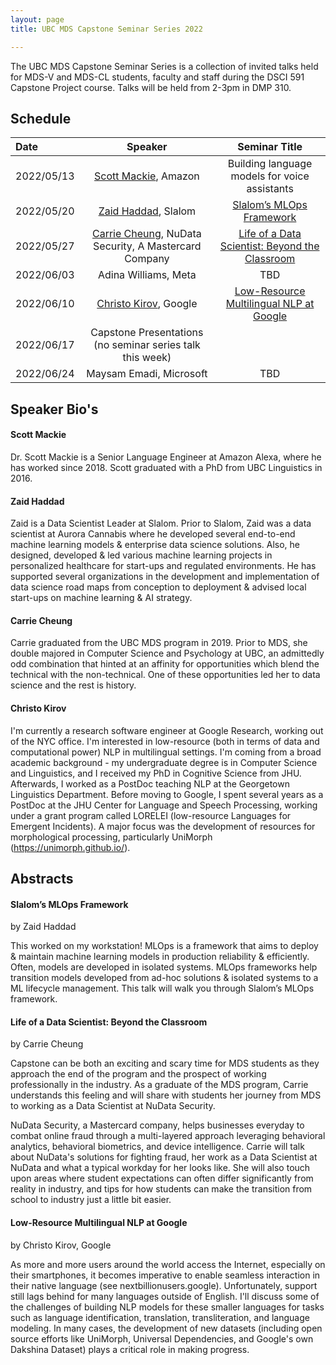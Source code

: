 ```yaml
---
layout: page
title: UBC MDS Capstone Seminar Series 2022

---
```


The UBC MDS Capstone Seminar Series is a collection of invited talks held for MDS-V and MDS-CL students, faculty and staff 
during the DSCI 591 Capstone Project course. Talks will be held from 2-3pm in DMP 310.

## Schedule

|Date|Speaker|Seminar Title|
|:---|:---:|:---:|
| 2022/05/13 | [Scott Mackie](#scott-mackie), Amazon | Building language models for voice assistants |
| 2022/05/20 | [Zaid Haddad](#zaid-haddad), Slalom | [Slalom’s MLOps Framework](#slaloms-mlops-framework) |
| 2022/05/27 | [Carrie Cheung](carrie-cheung), NuData Security, A Mastercard Company | [Life of a Data Scientist: Beyond the Classroom](life-of-a-data-scientist-beyond-the-classroom) |
| 2022/06/03 | Adina Williams, Meta | TBD |
| 2022/06/10 | [Christo Kirov](#christo-kirov), Google | [Low-Resource Multilingual NLP at Google](#low-resource-multilingual-nlp-at-google) |
| 2022/06/17 | Capstone Presentations (no seminar series talk this week)| |
| 2022/06/24 | Maysam Emadi, Microsoft | TBD |

## Speaker Bio's

#### Scott Mackie
Dr. Scott Mackie is a Senior Language Engineer at Amazon Alexa, where he has worked since 2018. Scott graduated with a PhD from UBC Linguistics in 2016.

#### Zaid Haddad
Zaid is a Data Scientist Leader at Slalom. Prior to Slalom, Zaid was a data scientist at Aurora Cannabis where he developed several end-to-end machine learning models & enterprise data science solutions. Also, he designed, developed & led various machine learning projects in personalized healthcare for start-ups and regulated environments. He has supported several organizations in the development and implementation of data science road maps from conception to deployment & advised local start-ups on machine learning & AI strategy.  

#### Carrie Cheung 
Carrie graduated from the UBC MDS program in 2019. Prior to MDS, she double majored in Computer Science and Psychology at UBC, an admittedly odd combination that hinted at an affinity for opportunities which blend the technical with the non-technical. One of these opportunities led her to data science and the rest is history.

#### Christo Kirov
I'm currently a research software engineer at Google Research, working out of the NYC office. I'm interested in low-resource (both in terms of data and computational power) NLP in multilingual settings. I'm coming from a broad academic background - my undergraduate degree is in Computer Science and Linguistics, and I received my PhD in Cognitive Science from JHU. Afterwards, I worked as a PostDoc teaching NLP at the Georgetown Linguistics Department. Before moving to Google, I spent several years as a PostDoc at the JHU Center for Language and Speech Processing, working under a grant program called LORELEI (low-resource Languages for Emergent Incidents). A major focus was the development of resources for morphological processing, particularly UniMorph (<https://unimorph.github.io/>).

## Abstracts

#### Slalom’s MLOps Framework
by Zaid Haddad

This worked on my workstation! MLOps is a framework that aims to deploy & maintain machine learning models in production reliability & efficiently. Often, models are developed in isolated systems. MLOps frameworks help transition models developed from ad-hoc solutions & isolated systems to a ML lifecycle management. This talk will walk you through Slalom’s MLOps framework.

#### Life of a Data Scientist: Beyond the Classroom
by Carrie Cheung

Capstone can be both an exciting and scary time for MDS students as they approach the end of the program and the prospect of working professionally in the industry. As a graduate of the MDS program, Carrie understands this feeling and will share with students her journey from MDS to working as a Data Scientist at NuData Security. 
 
NuData Security, a Mastercard company, helps businesses everyday to combat online fraud through a multi-layered approach leveraging behavioral analytics, behavioral biometrics, and device intelligence. Carrie will talk about NuData's solutions for fighting fraud, her work as a Data Scientist at NuData and what a typical workday for her looks like. She will also touch upon areas where student expectations can often differ significantly from reality in industry, and tips for how students can make the transition from school to industry just a little bit easier.

#### Low-Resource Multilingual NLP at Google
by Christo Kirov, Google

As more and more users around the world access the Internet, especially on their smartphones, it becomes imperative to enable seamless interaction in their native language (see nextbillionusers.google). Unfortunately, support still lags behind for many languages outside of English. I'll discuss some of the challenges of building NLP models for these smaller languages for tasks such as language identification, translation, transliteration, and language modeling. In many cases, the development of new datasets (including open source efforts like UniMorph, Universal Dependencies, and Google's own Dakshina Dataset) plays a critical role in making progress.


